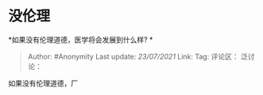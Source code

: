 # 没伦理
*如果没有伦理道德，医学将会发展到什么样? *

> Author: #Anonymity
> Last update: *23/07/2021*
> Link:
> Tag:
> 评论区：
> 泛讨论：

如果没有伦理道德，厂
